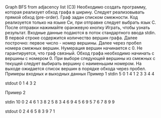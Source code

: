 Graph BFS from adjacency list (C3)
Необходимо создать программу, которая реализует обход графа в ширину. Следует реализовывать
прямой обход (pre-order). Граф задан списком смежности.
Код реализуется только на языке Си, при отправке следует выбрать язык С.
После отправки нажимайте оранжевую кнопку Играть, чтобы узнать результат.
Входные данные подаются в поток стандартного ввода stdin. В первой строке содержится
количество вершин графа. Далее построчно: первое число - номер вершины. Далее через пробел
номера смежных вершин.
Нумерация вершин начинается с 0. Не гарантируется, что граф связный.
Обход графа необходимо начинать с вершины с номером 0.
При выборе следующей вершины из смежных с текущей следует выбирать вершину с наименьшим
номером.
На выходе ожидается список вершин в порядке обхода через пробел.
Примеры входных и выходных данных
Пример 1
stdin
5
0 1 4
1
2 3
3 4
4

stdout
0 1 4 3 2 

Пример 2

stdin
10
0 2 4 6
1 3 8
2 5 8
3 4 6 9
4 5 6 9
5 7
6
7
8 9
9

stdout
0 2 4 6 5 8 3 9 7 1